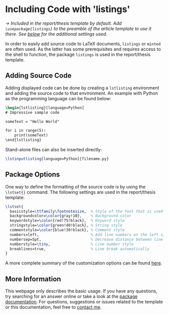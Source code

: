 # Including Code with 'listings'

*→ Included in the report/thesis template by default. Add `\usepackage{listings}` to the preamble of the article template to use it there. See [below](/learn/listings.html#package-options) for the additional settings used.*

In order to easily add source code to LaTeX documents, `listings` or `minted` are often used. As the latter has some prerequisites and requires access to the shell to function, the package `listings` is used in the report/thesis template.

## Adding Source Code

Adding displayed code can be done by creating a `lstlisting` environment and adding the source code to that environment. An example with Python as the programming language can be found below:

```latex
\begin{lstlisting}[language=Python]
# Impressive sample code

someText = "Hello World"

for i in range(5):
    print(someText)
\end{lstlisting}
```  

Stand-alone files can also be inserted directly:

```latex
\lstinputlisting[language=Python]{filename.py}
```

## Package Options

One way to define the formatting of the source code is by using the `\lstset{}` command. The following settings are used in the report/thesis template:

```latex
\lstset{
  basicstyle=\ttfamily\footnotesize,  % Style of the font that is used for the code
  backgroundcolor=\color{gray!10},    % Background color
  keywordstyle=\color{red!75!black},  % Keyword style
  stringstyle=\color{green!40!black}, % String style
  commentstyle=\color{blue!30!black}, % Comment style
  numbers=left,                       % Add line numbers on the left side
  numbersep=5pt,                      % Decrease distance between line numbers and code
  numberstyle=\tiny,                  % Line number style
  breaklines=true,                    % Line break automatically
}
```  

A more complete summary of the customization options can be found [here](https://nasa.github.io/nasa-latex-docs/html/examples/listing.html#customization-options).

## More Information

This webpage only describes the basic usage. If you have any questions, try searching for an answer online or take a look at the [package documentation](https://ctan.org/pkg/listings). For questions, suggestions or issues related to the template or this documentation, feel free to  [contact me](/contact.html).
